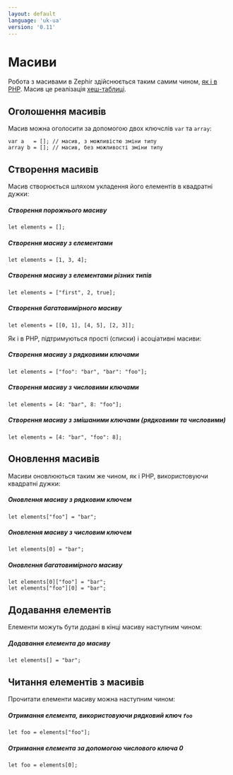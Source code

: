 ```yaml
---
layout: default
language: 'uk-ua'
version: '0.11'
---
```


# Масиви
Робота з масивами в Zephir здійснюється таким самим чином, [як і в PHP](https://www.php.net/manual/en/language.types.array.php). Масив це реалізація [хеш-таблиці](http://en.wikipedia.org/wiki/Hash_table).

<a name='declaring-array-variables'></a>

## Оголошення масивів
Масив можна оголосити за допомогою двох ключслів `var` та `array`:

```zephir
var a   = []; // масив, з можливістю зміни типу
array b = []; // масив, без можливості зміни типу
```

<a name='creating-arrays'></a>

## Створення масивів
Масив створюється шляхом укладення його елементів в квадратні дужки:

##### Створення порожнього масиву

```zephir
let elements = [];
```

##### Створення масиву з елементами

```zephir
let elements = [1, 3, 4];
```

##### Створення масиву з елементами різних типів

```zephir
let elements = ["first", 2, true];
```

##### Створення багатовимірного масиву

```zephir
let elements = [[0, 1], [4, 5], [2, 3]];
```

Як і в PHP, підтримуються прості (списки) і асоціативні масиви:

##### Створення масиву з рядковими ключами

```zephir
let elements = ["foo": "bar", "bar": "foo"];
```

##### Створення масиву з числовими ключами

```zephir
let elements = [4: "bar", 8: "foo"];
```

##### Створення масиву з змішаними ключами (рядковими та числовими)

```zephir
let elements = [4: "bar", "foo": 8];
```

<a name='updating-arrays'></a>

## Оновлення масивів
Масиви оновлюються таким же чином, як і PHP, використовуючи квадратні дужки:

##### Оновлення масиву з рядковим ключем

```zephir
let elements["foo"] = "bar";
```

##### Оновлення масиву з числовим ключем

```zephir
let elements[0] = "bar";
```

##### Оновлення багатовимірного масиву

```zephir
let elements[0]["foo"] = "bar";
let elements["foo"][0] = "bar";
```

<a name='appending-elements'></a>

## Додавання елементів
Елементи можуть бути додані в кінці масиву наступним чином:

##### Додавання елемента до масиву

```zephir
let elements[] = "bar";
```

<a name='reading-elements-from-arrays'></a>

## Читання елементів з масивів
Прочитати елементи масиву можна наступним чином:

##### Отримання елемента, використовуючи рядковий ключ `foo`

```zephir
let foo = elements["foo"];
```

##### Отримання елемента за допомогою числового ключа 0

```zephir
let foo = elements[0];
```
